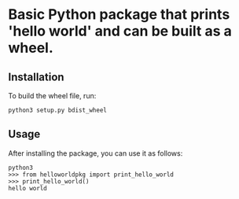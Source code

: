 # Basic Python package that prints 'hello world' and can be built as a wheel.

## Installation

To build the wheel file, run:

```
python3 setup.py bdist_wheel
```

## Usage

After installing the package, you can use it as follows:

```
python3
>>> from helloworldpkg import print_hello_world
>>> print_hello_world()
hello world
```
